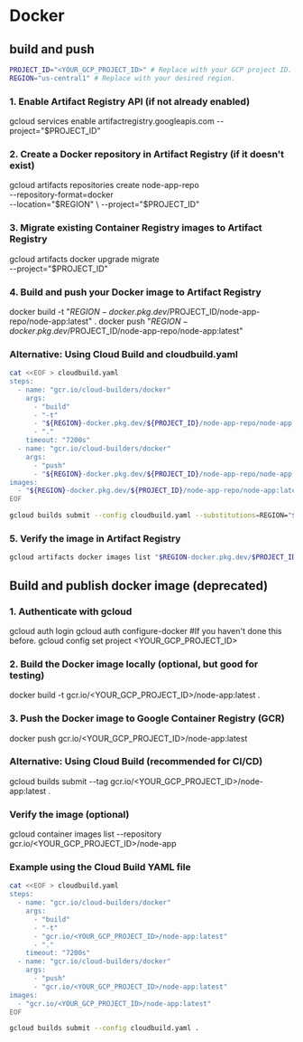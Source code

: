 # Docker

## build and push

```bash
PROJECT_ID="<YOUR_GCP_PROJECT_ID>" # Replace with your GCP project ID.
REGION="us-central1" # Replace with your desired region.
```

### 1. Enable Artifact Registry API (if not already enabled)

gcloud services enable artifactregistry.googleapis.com --project="$PROJECT_ID"

### 2. Create a Docker repository in Artifact Registry (if it doesn't exist)

gcloud artifacts repositories create node-app-repo \
    --repository-format=docker \
    --location="$REGION" \
    --project="$PROJECT_ID"

### 3. Migrate existing Container Registry images to Artifact Registry

gcloud artifacts docker upgrade migrate \
    --project="$PROJECT_ID"

### 4. Build and push your Docker image to Artifact Registry

docker build -t "$REGION-docker.pkg.dev/$PROJECT_ID/node-app-repo/node-app:latest" .
docker push "$REGION-docker.pkg.dev/$PROJECT_ID/node-app-repo/node-app:latest"

### Alternative: Using Cloud Build and cloudbuild.yaml

```bash
cat <<EOF > cloudbuild.yaml
steps:
  - name: "gcr.io/cloud-builders/docker"
    args:
      - "build"
      - "-t"
      - "${REGION}-docker.pkg.dev/${PROJECT_ID}/node-app-repo/node-app:latest"
      - "."
    timeout: "7200s"
  - name: "gcr.io/cloud-builders/docker"
    args:
      - "push"
      - "${REGION}-docker.pkg.dev/${PROJECT_ID}/node-app-repo/node-app:latest"
images:
  - "${REGION}-docker.pkg.dev/${PROJECT_ID}/node-app-repo/node-app:latest"
EOF

gcloud builds submit --config cloudbuild.yaml --substitutions=REGION="${REGION}",PROJECT_ID="${PROJECT_ID}" .
```

### 5. Verify the image in Artifact Registry

```bash
gcloud artifacts docker images list "$REGION-docker.pkg.dev/$PROJECT_ID/node-app-repo"
```

## Build and publish docker image (deprecated)

### 1. Authenticate with gcloud

gcloud auth login
gcloud auth configure-docker #If you haven't done this before.
gcloud config set project <YOUR_GCP_PROJECT_ID>

### 2. Build the Docker image locally (optional, but good for testing)

docker build -t gcr.io/<YOUR_GCP_PROJECT_ID>/node-app:latest .

### 3. Push the Docker image to Google Container Registry (GCR)

docker push gcr.io/<YOUR_GCP_PROJECT_ID>/node-app:latest

### Alternative: Using Cloud Build (recommended for CI/CD)

gcloud builds submit --tag gcr.io/<YOUR_GCP_PROJECT_ID>/node-app:latest .

### Verify the image (optional)

gcloud container images list --repository gcr.io/<YOUR_GCP_PROJECT_ID>/node-app

### Example using the Cloud Build YAML file

```bash
cat <<EOF > cloudbuild.yaml
steps:
  - name: "gcr.io/cloud-builders/docker"
    args:
      - "build"
      - "-t"
      - "gcr.io/<YOUR_GCP_PROJECT_ID>/node-app:latest"
      - "."
    timeout: "7200s"
  - name: "gcr.io/cloud-builders/docker"
    args:
      - "push"
      - "gcr.io/<YOUR_GCP_PROJECT_ID>/node-app:latest"
images:
  - "gcr.io/<YOUR_GCP_PROJECT_ID>/node-app:latest"
EOF
```

```bash
gcloud builds submit --config cloudbuild.yaml .
```
